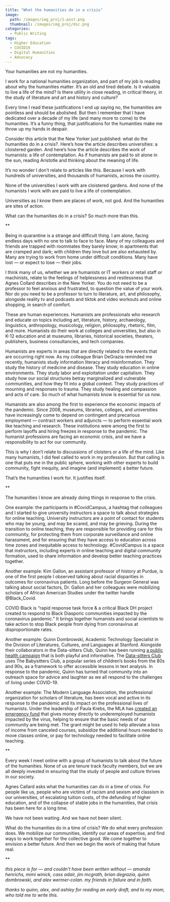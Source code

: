 ```yaml
---
title: "What the humanities do in a crisis"
image: 
  path: /images/img_proj/1-post.png
  thumbnail: /images/img_proj/dsc.png
categories:
  - Public Writing
tags:
  - Higher Education
  - COVID19
  - Digital Humanities
  - Advocacy
---
```

Your humanities are not my humanities.

I work for a national humanities organization, and part of my job is reading about why the humanities matter. It’s an old and tired debate. Is it valuable to live a life of the mind? Is there utility in close reading, in critical theory, in the study of literature and art and history and culture?

Every time I read these justifications I end up saying no, the humanities are pointless and should be abolished. But then I remember that I have dedicated over a decade of my life (and many more to come) to the humanities. It’s a funny thing, that justifications for the humanities make me throw up my hands in despair.

Consider this article that the New Yorker just published: what do the humanities do in a crisis?. Here’s how the article describes universities: a cloistered garden. And here’s how the article describes the work of humanists: a life of contemplation. As if humanists are paid to sit alone in the sun, reading Aristotle and thinking about the meaning of life.

It’s no wonder I don’t relate to articles like this. Because I work with hundreds of universities, and thousands of humanists, across the country.

None of the universities I work with are cloistered gardens. And none of the humanists I work with are paid to live a life of contemplation.

Universities as I know them are places of work, not god. And the humanities are sites of action.

What can the humanities do in a crisis? So much more than this.

**

Being in quarantine is a strange and difficult thing. I am alone, facing endless days with no one to talk to face to face. Many of my colleagues and friends are trapped with roommates they barely know; in apartments that are cramped and dark; with children they love but are also exhausted by. Many are trying to work from home under difficult conditions. Many have lost — or expect to lose — their jobs.

I think many of us, whether we are humanists or IT workers or retail staff or machinists, relate to the feelings of helplessness and restlessness that Agnes Collard describes in the New Yorker. You do not need to be a professor to feel anxious and frustrated, to question the value of your work. Nor do you need to be a professor to turn to literature, art, and philosophy, alongside reality tv and podcasts and tiktok and video workouts and online shopping, in search of comfort.

These are human experiences. Humanists are professionals who research and educate on topics including art, literature, history, archaeology, linguistics, anthropology, musicology, religion, philosophy, rhetoric, film, and more. Humanists do their work at colleges and universities, but also in K-12 education and at museums, libraries, historical societies, theaters, publishers, business consultancies, and tech companies.

Humanists are experts in areas that are directly related to the events that are occurring right now. As my colleague Brian DeGrazia reminded me recently, humanists study information literacy and misinformation. They study the history of medicine and disease. They study education in online environments. They study labor and exploitation under capitalism. They study how our social structures betray marginalized and vulnerable communities, and how they fit into a global context. They study practices of mourning and responses to trauma. They study healing and compassion and acts of care. So much of what humanists know is essential for us now.

Humanists are also among the first to experience the economic impacts of the pandemic. Since 2008, museums, libraries, colleges, and universities have increasingly come to depend on contingent and precarious employment — contract workers and adjuncts — to perform essential work like teaching and research. These institutions were among the first to perform layoffs and hiring freezes in response to the pandemic. The humanist professions are facing an economic crisis, and we have a responsibility to act for our community.

This is why I don’t relate to discussions of cloisters or a life of the mind. Like many humanists, I did feel called to work in my profession. But that calling is one that puts me in the public sphere, working with other experts to build community, fight inequity, and imagine (and implement) a better future.

That’s the humanities I work for. It justifies itself.

**

The humanities I know are already doing things in response to the crisis.

One example: the participants in #CovidCampus, a hashtag that colleagues and I started to give university instructors a space to talk about strategies for online teaching. University instructors are a point of contact for students who may be young, and may be scared, and may be grieving. During the transition to online teaching, they are responsible for providing care for this community, for protecting them from corporate surveillance and online harassment, and for ensuring that they have access to education across time zones and inequitable access to technology. #CovidCampus is a space that instructors, including experts in online teaching and digital community formation, used to share information and develop better teaching practices together.

Another example: Kim Gallon, an assistant professor of history at Purdue, is one of the first people I observed talking about racial disparities in outcomes for coronavirus patients. Long before the Surgeon General was talking about social factors, Dr. Gallon and her colleagues were mobilizing scholars of African American Studies under the twitter handle @Black_Covid.

COVID Black is “rapid response task force & a critical Black DH project created to respond to Black Diasporic communities impacted by the coronavirus pandemic.” It brings together humanists and social scientists to take action to stop Black people from dying from coronavirus at disproportionate rates.

Another example: Quinn Dombrowski, Academic Technology Specialist in the Division of Literatures, Cultures, and Languages at Stanford. Alongside their collaborators in the Data-sitters Club, Quinn has been running [a public health campaign](https://datasittersclub.github.io/site/covid19/) that is both playful and informative. The [Data-sitters Club](https://datasittersclub.github.io/site/) uses The Babysitters Club, a popular series of children’s books from the 80s and 90s, as a framework to offer accessible lessons in text analysis. In response to the pandemic, Quinn has turned that community into an outreach space for advice and laughter as we all respond to the challenges of living under COVID-19.

Another example: The Modern Language Association, the professional organization for scholars of literature, has been vocal and active in its response to the pandemic and its impact on the professional lives of humanists. Under the leadership of Paula Krebs, the MLA has [created an emergency fund](https://www.mla.org/Resources/Career/MLA-Grants-and-Awards/COVID-19-Emergency-Grants) that gives money directly to underemployed humanists impacted by the virus, helping to ensure that the basic needs of our community are being met. The grant might be used to help alleviate a loss of income from canceled courses, subsidize the additional hours needed to move classes online, or pay for technology needed to facilitate online teaching.

**

Every week I meet online with a group of humanists to talk about the future of the humanities. None of us are tenure track faculty members, but we are all deeply invested in ensuring that the study of people and culture thrives in our society.

Agnes Callard asks what the humanities can do in a time of crisis. For people like us, people who are victims of racism and sexism and classism in our universities, of escalating tuition costs, of the defunding of higher education, and of the collapse of stable jobs in the humanities, that crisis has been here for a long time.

We have not been waiting. And we have not been silent.

What do the humanities do in a time of crisis? We do what every profession does. We mobilize our communities, identify our areas of expertise, and find ways to work together for the collective good. We come together to envision a better future. And then we begin the work of making that future real.

**

*this piece is for — and couldn’t have been written without — amanda henrichs, mimi winick, cass adair, jim mcgrath, brian degrazia, quinn dombrowski, and alex wermer-colan. my friends in failure and in faith.*

*thanks to quinn, alex, and ashley for reading an early draft, and to my mom, who told me to write this.*